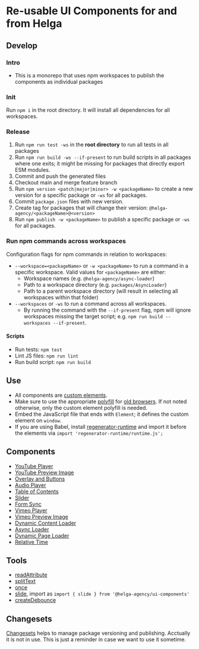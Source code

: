 # Re-usable UI Components for and from Helga

## Develop

### Intro
- This is a monorepo that uses npm workspaces to publish the components as individual packages

### Init
Run `npm i` in the root directory. It will install all dependencies for all workspaces.

### Release
1. Run `npm run test -ws` in the **root directory** to run all tests in all packages
1. Run `npm run build -ws --if-present` to run build scripts in all packages where one exits; it
    might be missing for packages that directly export ESM modules.
1. Commit and push the generated files
1. Checkout main and merge feature branch
1. Run `npm version <patch|major|minor> -w <packageName>` to create a new version for a specific
   package or `-ws` for all packages.
1. Commit `package.json` files with new version.
1. Create tag for packages that will change their version: `@helga-agency/<packageName>@<version>`
1. Run `npm publish -w <packageName>` to publish a specific package or `-ws` for all packages.

### Run npm commands across workspaces
Configuration flags for npm commands in relation to workspaces:

* `--workspace=<packageName>` or `-w <packageName>` to run a command in a specific workspace.
  Valid values for `<packageName>` are either:
  * Workspace names (e.g. `@helga-agency/async-loader`)
  * Path to a workspace directory (e.g. `packages/AsyncLoader`)
  * Path to a parent workspace directory (will result in selecting all workspaces within that folder)
* `--workspaces` or `-ws` to run a command across all workspaces. 
  * By running the command with the `--if-present` flag, npm will ignore workspaces missing the target script;
    e.g. `npm run build --workspaces --if-present`.

#### Scripts
* Run tests: `npm test`
* Lint JS files: `npm run lint`
* Run build script: `npm run build`

## Use
- All components are [custom elements](https://developer.mozilla.org/en-US/docs/Web/Web_Components/Using_custom_elements). 
- Make sure to use the appropriate [polyfill](https://github.com/webcomponents/polyfills/tree/master/packages/custom-elements)
for [old browsers](https://caniuse.com/custom-elementsv1). If not noted otherwise, only the custom
element polyfill is needed.
- Embed the JavaScript file that ends with `Element`; it defines the custom element on `window`.
- If you are using Babel, install [regenerator-runtime](https://www.npmjs.com/package/regenerator-runtime)
and import it before the elements via `import 'regenerator-runtime/runtime.js';`

## Components
- [YouTube Player](./packages/YouTubePlayer/README.md)
- [YouTube Preview Image](./packages/YouTubePreviewImage/README.md)
- [Overlay and Buttons](./packages/Overlay/README.md)
- [Audio Player](./packages/Media/README.md)
- [Table of Contents](./packages/TableOfContents/README.md)
- [Slider](./packages/Slider/README.md)
- [Form Sync](./packages/FormSync/README.md)
- [Vimeo Player](./packages/VimeoPlayer/README.md)
- [Vimeo Preview Image](./packages/VimeoPreviewImage/README.md)
- [Dynamic Content Loader](./packages/DynamicContentLoader/README.md)
- [Async Loader](./packages/AsyncLoader/README.md)
- [Dynamic Page Loader](./packages/DynamicPageLoader/README.md)
- [Relative Time](./packages/RelativeTime/README.md)


## Tools
- [readAttribute](./packages/tools/README.md)
- [splitText](./packages/splitText/README.md)
- [once](./packages/tools/README.md)
- [slide](./packages/slide/README.md), import as `import { slide } from '@helga-agency/ui-components'`
- [createDebounce](./packages/tools/README.md)

## Changesets
[Changesets](https://github.com/changesets/changesets) helps to manage package versioning and publishing. Acctually it is not in use.
This is just a reminder in case we want to use it sometime.
